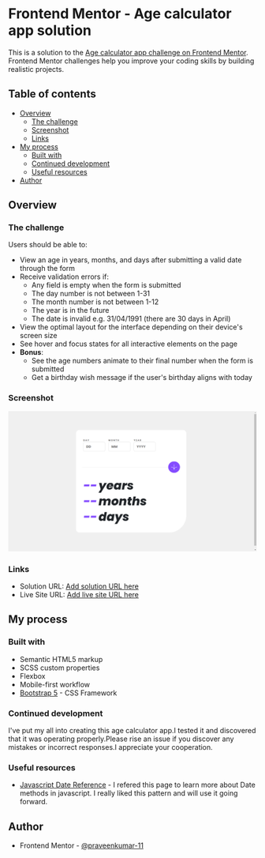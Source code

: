 # Frontend Mentor - Age calculator app solution

This is a solution to the [Age calculator app challenge on Frontend Mentor](https://www.frontendmentor.io/challenges/age-calculator-app-dF9DFFpj-Q). Frontend Mentor challenges help you improve your coding skills by building realistic projects. 


## Table of contents

- [Overview](#overview)
  - [The challenge](#the-challenge)
  - [Screenshot](#screenshot)
  - [Links](#links)
- [My process](#my-process)
  - [Built with](#built-with)
  - [Continued development](#continued-development)
  - [Useful resources](#useful-resources)
- [Author](#author)


## Overview

### The challenge

Users should be able to:

- View an age in years, months, and days after submitting a valid date through the form
- Receive validation errors if:
  - Any field is empty when the form is submitted
  - The day number is not between 1-31
  - The month number is not between 1-12
  - The year is in the future
  - The date is invalid e.g. 31/04/1991 (there are 30 days in April)
- View the optimal layout for the interface depending on their device's screen size
- See hover and focus states for all interactive elements on the page
- **Bonus**: 
  - See the age numbers animate to their final number when the form is submitted
  - Get a birthday wish message if the user's birthday aligns with today 


### Screenshot

![](./screenshots/desktop.png)


### Links

- Solution URL: [Add solution URL here](https://your-solution-url.com)
- Live Site URL: [Add live site URL here](https://your-live-site-url.com)


## My process

### Built with

- Semantic HTML5 markup
- SCSS custom properties
- Flexbox
- Mobile-first workflow
- [Bootstrap 5](https://getbootstrap.com/) - CSS Framework


### Continued development

I've put my all into creating this age calculator app.I tested it and discovered that it was operating properly.Please rise an issue if you discover any mistakes or incorrect responses.I appreciate your cooperation.


### Useful resources

- [Javascript Date Reference](https://www.w3schools.com/jsref/jsref_obj_date.asp) - I refered this page to learn more about Date methods in javascript. I really liked this pattern and will use it going forward.


## Author

- Frontend Mentor - [@praveenkumar-11](https://www.frontendmentor.io/profile/praveenkumar-11)